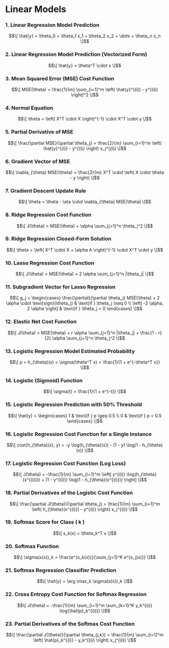 # Linear Models 

### 1. Linear Regression Model Prediction

$$\[
\hat{y} = \theta_0 + \theta_1 x_1 + \theta_2 x_2 + \dots + \theta_n x_n
\]$$

### 2. Linear Regression Model Prediction (Vectorized Form)

$$\[
\hat{y} = \theta^T \cdot x
\]$$

### 3. Mean Squared Error (MSE) Cost Function

$$\[
MSE(\theta) = \frac{1}{m} \sum_{i=1}^m \left( \hat{y}^{(i)} - y^{(i)} \right)^2
\]$$

### 4. Normal Equation

$$\[
\theta = \left( X^T \cdot X \right)^{-1} \cdot X^T \cdot y
\]$$

### 5. Partial Derivative of MSE

$$\[
\frac{\partial MSE}{\partial \theta_j} = \frac{2}{m} \sum_{i=1}^m \left( \hat{y}^{(i)} - y^{(i)} \right) x_j^{(i)}
\]$$

### 6. Gradient Vector of MSE

$$\[
\nabla_{\theta} MSE(\theta) = \frac{2}{m} X^T \cdot \left( X \cdot \theta - y \right)
\]$$

### 7. Gradient Descent Update Rule

$$\[
\theta = \theta - \eta \cdot \nabla_{\theta} MSE(\theta)
\]$$

### 8. Ridge Regression Cost Function

$$\[
J(\theta) = MSE(\theta) + \alpha \sum_{j=1}^n \theta_j^2
\]$$

### 9. Ridge Regression Closed-Form Solution

$$\[
\theta = \left( X^T \cdot X + \alpha A \right)^{-1} \cdot X^T \cdot y
\]$$

### 10. Lasso Regression Cost Function

$$\[
J(\theta) = MSE(\theta) + 2 \alpha \sum_{j=1}^n |\theta_j|
\]$$

### 11. Subgradient Vector for Lasso Regression

$$\[
g_j = \begin{cases} 
    \frac{\partial}{\partial \theta_j} MSE(\theta) + 2 \alpha \cdot \text{sign}(\theta_j) & \text{if } \theta_j \neq 0 \\
    \left[ -2 \alpha, 2 \alpha \right] & \text{if } \theta_j = 0
\end{cases}
\]$$

### 12. Elastic Net Cost Function

$$\[
J(\theta) = MSE(\theta) + r \alpha \sum_{j=1}^n |\theta_j| + \frac{1 - r}{2} \alpha \sum_{j=1}^n \theta_j^2
\]$$

### 13. Logistic Regression Model Estimated Probability

$$\[
p = h_{\theta}(x) = \sigma(\theta^T x) = \frac{1}{1 + e^{-\theta^T x}}
\]$$

### 14. Logistic (Sigmoid) Function

$$\[
\sigma(t) = \frac{1}{1 + e^{-t}}
\]$$

### 15. Logistic Regression Prediction with 50% Threshold

$$\[
\hat{y} = \begin{cases} 
1 & \text{if } p \geq 0.5 \\
0 & \text{if } p < 0.5
\end{cases}
\]$$

### 16. Logistic Regression Cost Function for a Single Instance

$$\[
cost(h_{\theta}(x), y) = -y \log(h_{\theta}(x)) - (1 - y) \log(1 - h_{\theta}(x))
\]$$

### 17. Logistic Regression Cost Function (Log Loss)

$$\[
J(\theta) = -\frac{1}{m} \sum_{i=1}^m \left[ y^{(i)} \log(h_{\theta}(x^{(i)})) + (1 - y^{(i)}) \log(1 - h_{\theta}(x^{(i)})) \right]
\]$$

### 18. Partial Derivatives of the Logistic Cost Function

$$\[
\frac{\partial J(\theta)}{\partial \theta_j} = \frac{1}{m} \sum_{i=1}^m \left( h_{\theta}(x^{(i)}) - y^{(i)} \right) x_j^{(i)}
\]$$

### 19. Softmax Score for Class \( k \)

$$\[
s_k(x) = \theta_k^T x
\]$$

### 20. Softmax Function

$$\[
\sigma(s(x))_k = \frac{e^{s_k(x)}}{\sum_{j=1}^K e^{s_j(x)}}
\]$$

### 21. Softmax Regression Classifier Prediction

$$\[
\hat{y} = \arg \max_k \sigma(s(x))_k
\]$$

### 22. Cross Entropy Cost Function for Softmax Regression

$$\[
J(\theta) = -\frac{1}{m} \sum_{i=1}^m \sum_{k=1}^K y_k^{(i)} \log(\hat{p}_k^{(i)})
\]$$

### 23. Partial Derivatives of the Softmax Cost Function

$$\[
\frac{\partial J(\theta)}{\partial \theta_{j,k}} = \frac{1}{m} \sum_{i=1}^m \left( \hat{p}_k^{(i)} - y_k^{(i)} \right) x_j^{(i)}
\]$$



